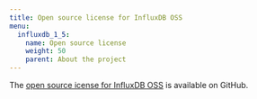 ```yaml
---
title: Open source license for InfluxDB OSS
menu:
  influxdb_1_5:
    name: Open source license
    weight: 50
    parent: About the project
---
```


The [open source icense for InfluxDB OSS](https://github.com/influxdata/influxdb/blob/master/LICENSE) is available on GitHub.
